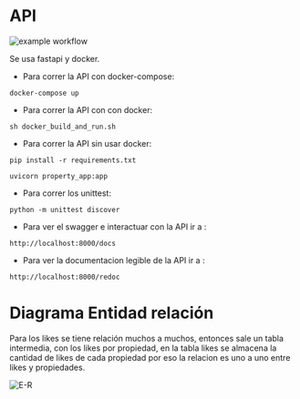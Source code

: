 # API

![example workflow](https://github.com/github/docs/actions/workflows/main.yml/badge.svg)

Se usa fastapi y docker.

- Para correr la API con docker-compose:

```
docker-compose up
```

- Para correr la API con con docker:

```
sh docker_build_and_run.sh
```

- Para correr la API sin usar docker:

```
pip install -r requirements.txt
```

```
uvicorn property_app:app
```

- Para correr los unittest:

```
python -m unittest discover
```

- Para ver el swagger e interactuar con la API ir a :

```
http://localhost:8000/docs
```

- Para ver la documentacion legible de la API ir a :

```
http://localhost:8000/redoc
```

# Diagrama Entidad relación

Para los likes se tiene relación muchos a muchos, entonces sale un tabla intermedia, con los likes por propiedad, en la tabla likes se almacena la cantidad de likes de cada propiedad por eso la relacion es uno a uno entre likes y propiedades.

![E-R](https://user-images.githubusercontent.com/16037872/132977078-5d8f1e49-e5bb-4e92-a237-74c955e90517.png)

